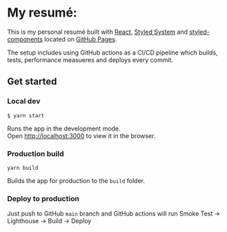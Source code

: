 # My resumé:

This is my personal resumé built with [React](https://reactjs.org), [Styled System](https://styled-system.com) and [styled-components](https://styled-components.com) located on [GitHub Pages](https://perjansson.github.io).

The setup includes using GitHub actions as a CI/CD pipeline which builds, tests, performance measueres and deploys every commit.

## Get started

### Local dev

`$ yarn start`

Runs the app in the development mode.<br />
Open [http://localhost:3000](http://localhost:3000) to view it in the browser.

### Production build

`yarn build`

Builds the app for production to the `build` folder.

### Deploy to production

Just push to GitHub `main` branch and GitHub actions will run Smoke Test -> Lighthouse -> Build -> Deploy
